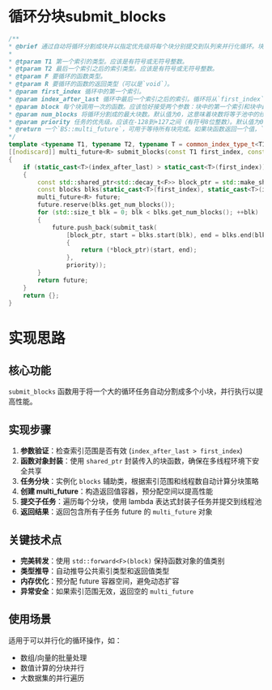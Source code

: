 # 循环分块submit_blocks
```cpp
/**
* @brief 通过自动将循环分割成块并以指定优先级将每个块分别提交到队列来并行化循环。块函数接受两个参数，块的开始和结束，因此每个块只被调用一次，但用户需要确保块函数正确处理每个块中的所有索引。返回一个包含所有块的future的`BS::multi_future`。
*
* @tparam T1 第一个索引的类型。应该是有符号或无符号整数。
* @tparam T2 最后一个索引之后的索引类型。应该是有符号或无符号整数。
* @tparam F 要循环的函数类型。
* @tparam R 要循环的函数的返回类型（可以是`void`）。
* @param first_index 循环中的第一个索引。
* @param index_after_last 循环中最后一个索引之后的索引。循环将从`first_index`到`(index_after_last - 1)`（包含）进行迭代。换句话说，它等价于`for (T i = first_index; i < index_after_last; ++i)`。请注意，如果`index_after_last <= first_index`，将不会提交任何块，并将返回一个空的`BS::multi_future`。
* @param block 每个块调用一次的函数。应该恰好接受两个参数：块中的第一个索引和块中最后一个索引之后的索引。`block(start, end)`通常应该包含形式为`for (T i = start; i < end; ++i)`的循环。
* @param num_blocks 将循环分割成的最大块数。默认值为0，这意味着块数将等于池中的线程数。
* @param priority 任务的优先级。应该在-128到+127之间（有符号8位整数）。默认值为0。仅在模板参数中启用`BS::tp::priority`标志时才会考虑，否则无效果。
* @return 一个`BS::multi_future`，可用于等待所有块完成。如果块函数返回一个值，`BS::multi_future`也可以用于获取每个块返回的值。
*/
template <typename T1, typename T2, typename T = common_index_type_t<T1, T2>, typename F, typename R = std::invoke_result_t<std::decay_t<F>, T, T>>
[[nodiscard]] multi_future<R> submit_blocks(const T1 first_index, const T2 index_after_last, F&& block, const std::size_t num_blocks = 0, const priority_t priority = 0)
{
    if (static_cast<T>(index_after_last) > static_cast<T>(first_index))
    {
        const std::shared_ptr<std::decay_t<F>> block_ptr = std::make_shared<std::decay_t<F>>(std::forward<F>(block));
        const blocks blks(static_cast<T>(first_index), static_cast<T>(index_after_last), num_blocks ? num_blocks : thread_count);
        multi_future<R> future;
        future.reserve(blks.get_num_blocks());
        for (std::size_t blk = 0; blk < blks.get_num_blocks(); ++blk)
        {
            future.push_back(submit_task(
                [block_ptr, start = blks.start(blk), end = blks.end(blk)]
                {
                    return (*block_ptr)(start, end);
                },
                priority));
        }
        return future;
    }
    return {};
}
```

# 实现思路

## 核心功能
`submit_blocks` 函数用于将一个大的循环任务自动分割成多个小块，并行执行以提高性能。

## 实现步骤
1. **参数验证**：检查索引范围是否有效 (`index_after_last > first_index`)
2. **函数对象封装**：使用 `shared_ptr` 封装传入的块函数，确保在多线程环境下安全共享
3. **任务分块**：实例化 `blocks` 辅助类，根据索引范围和线程数自动计算分块策略
4. **创建 multi_future**：构造返回值容器，预分配空间以提高性能
5. **提交子任务**：遍历每个分块，使用 lambda 表达式封装子任务并提交到线程池
6. **返回结果**：返回包含所有子任务 future 的 `multi_future` 对象

## 关键技术点
- **完美转发**：使用 `std::forward<F>(block)` 保持函数对象的值类别
- **类型推导**：自动推导公共索引类型和返回值类型
- **内存优化**：预分配 future 容器空间，避免动态扩容
- **异常安全**：如果索引范围无效，返回空的 `multi_future`

## 使用场景
适用于可以并行化的循环操作，如：
- 数组/向量的批量处理
- 数值计算的分块并行
- 大数据集的并行遍历